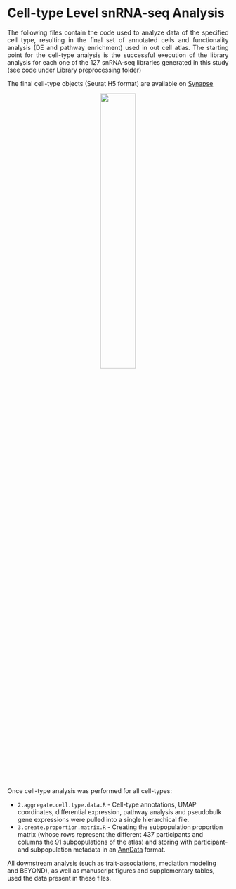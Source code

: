 # Cell-type Level snRNA-seq Analysis

<p align="justify">
  The following files contain the code used to analyze data of the specified cell type, resulting in the final set of annotated cells and functionality analysis (DE and pathway enrichment) used in out cell atlas.
The starting point for the cell-type analysis is the successful execution of the library analysis for each one of the 127 snRNA-seq libraries generated in this study (see code under Library preprocessing folder)
</p>
<p align="justify">The final cell-type objects (Seurat H5 format) are available on <a href="https://www.synapse.org/#!Synapse:syn53366818">Synapse</a></p>
<p align="center"><img src="https://github.com/GreenGilad/BEYOND_DLPFC/assets/43610945/832ade56-b4e8-46ba-a358-3535e83487b8" width="40%"></p>

Once cell-type analysis was performed for all cell-types:
- `2.aggregate.cell.type.data.R` - Cell-type annotations, UMAP coordinates, differential expression, pathway analysis and pseudobulk gene expressions were pulled into a single hierarchical file.
- `3.create.proportion.matrix.R` - Creating the subpopulation proportion matrix (whose rows represent the different 437 participants and columns the 91 subpopulations of the atlas) and storing with participant- and subpopulation metadata in an <a href="https://anndata.readthedocs.io/en/latest/">AnnData</a> format.

All downstream analysis (such as trait-associations, mediation modeling and BEYOND), as well as manuscript figures and supplementary tables, used the data present in these files.
